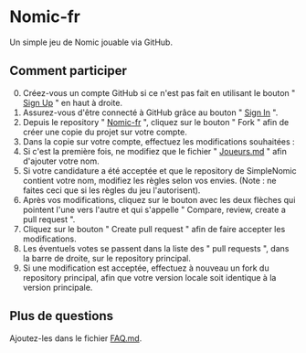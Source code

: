 # Nomic-fr
Un simple jeu de Nomic jouable via GitHub.

## Comment participer

0. Créez-vous un compte GitHub si ce n'est pas fait en utilisant le bouton " [Sign Up](https://github.com/join) " en haut à droite.
0. Assurez-vous d'être connecté à GitHub grâce au bouton " [Sign In](https://github.com/login?return_to=/SimpleNomic/Nomic-fr) ".
0. Depuis le repository " [Nomic-fr](https://github.com/SimpleNomic/Nomic-fr) ", cliquez sur le bouton " Fork " afin de créer une copie du projet sur votre compte.
0. Dans la copie sur votre compte, effectuez les modifications souhaitées :
  0. Si c'est la première fois, ne modifiez que le fichier " [Joueurs.md](Joueurs.md) " afin d'ajouter votre nom.
  0. Si votre candidature a été acceptée et que le repository de SimpleNomic contient votre nom, modifiez les règles selon vos envies. (Note : ne faites ceci que si les règles du jeu l'autorisent).
0. Après vos modifications, cliquez sur le bouton avec les deux flèches qui pointent l'une vers l'autre et qui s'appelle " Compare, review, create a pull request ".
0. Cliquez sur le bouton " Create pull request " afin de faire accepter les modifications.
0. Les éventuels votes se passent dans la liste des " pull requests ", dans la barre de droite, sur le repository principal.
0. Si une modification est acceptée, effectuez à nouveau un fork du repository principal, afin que votre version locale soit identique à la version principale.
 
## Plus de questions

Ajoutez-les dans le fichier [FAQ.md](FAQ.md).
